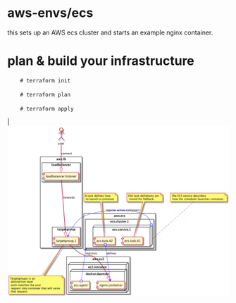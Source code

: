 # aws-envs/ecs
this sets up an AWS ecs cluster and starts an example nginx container.


# plan & build your infrastructure

```
    # terraform init

    # terraform plan

    # terraform apply
```
|![overview](./overview.png "Overview")
